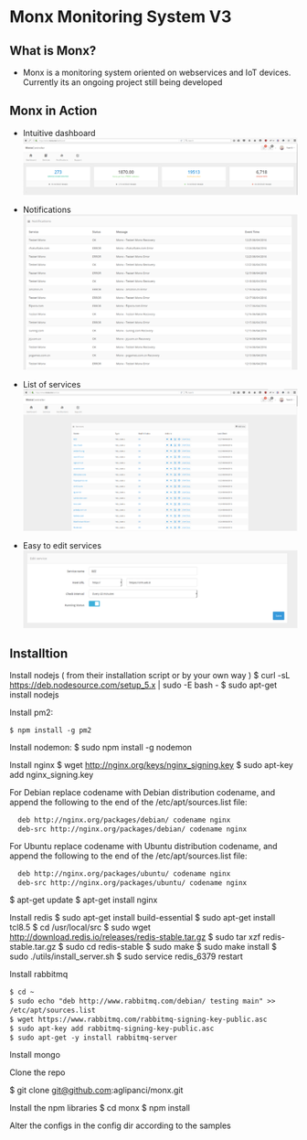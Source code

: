 # Monx Monitoring System V3

## What is Monx?
- Monx is a monitoring system oriented on webservices and IoT devices. Currently its an ongoing project still being developed

## Monx in Action
- Intuitive dashboard 
![alt tag](screenshots/monx_dashboard.png)

- Notifications 
![alt tag](screenshots/monx_notifics.png)

- List of services
![alt tag](screenshots/monx_services.png)

- Easy to edit services
![alt tag](screenshots/monx_edit_serv.png)

## Installtion 

Install nodejs ( from their installation script or by your own way )
  $ curl -sL https://deb.nodesource.com/setup_5.x | sudo -E bash -
  $ sudo apt-get install nodejs

Install pm2:

    $ npm install -g pm2

Install nodemon:
    $ sudo npm install -g nodemon

Install nginx
    $ wget http://nginx.org/keys/nginx_signing.key
    $ sudo apt-key add nginx_signing.key

  For Debian replace codename with Debian distribution codename, and append the following to the end of the /etc/apt/sources.list file:

      deb http://nginx.org/packages/debian/ codename nginx
      deb-src http://nginx.org/packages/debian/ codename nginx

  For Ubuntu replace codename with Ubuntu distribution codename, and append the following to the end of the /etc/apt/sources.list file:

      deb http://nginx.org/packages/ubuntu/ codename nginx
      deb-src http://nginx.org/packages/ubuntu/ codename nginx
  $ apt-get update
  $ apt-get install nginx

Install redis
    $ sudo apt-get install build-essential
    $ sudo apt-get install tcl8.5
    $ cd /usr/local/src
    $ sudo wget http://download.redis.io/releases/redis-stable.tar.gz
    $ sudo tar xzf redis-stable.tar.gz
    $ sudo cd redis-stable
    $ sudo make
    $ sudo make install
    $ sudo ./utils/install_server.sh
    $ sudo service redis_6379 restart

Install rabbitmq

    $ cd ~
    $ sudo echo "deb http://www.rabbitmq.com/debian/ testing main" >> /etc/apt/sources.list
    $ wget https://www.rabbitmq.com/rabbitmq-signing-key-public.asc
    $ sudo apt-key add rabbitmq-signing-key-public.asc
    $ sudo apt-get -y install rabbitmq-server

Install mongo 

Clone the repo 

  $ git clone git@github.com:aglipanci/monx.git

Install the npm libraries
  $ cd monx
  $ npm install


Alter the configs in the config dir according to the samples
